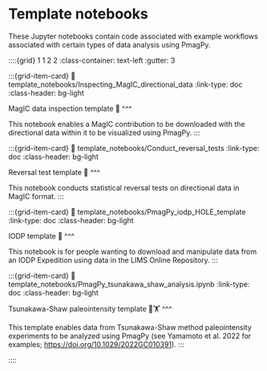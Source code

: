 # Template notebooks

These Jupyter notebooks contain code associated with example workflows associated with certain types of data analysis using PmagPy.

::::{grid} 1 1 2 2
:class-container: text-left
:gutter: 3

:::{grid-item-card}
:link: template_notebooks/Inspecting_MagIC_directional_data
:link-type: doc
:class-header: bg-light

MagIC data inspection template 🧐
^^^

This notebook enables a MagIC contribution to be downloaded with the directional data within it to be visualized using PmagPy.
:::

:::{grid-item-card}
:link: template_notebooks/Conduct_reversal_tests
:link-type: doc
:class-header: bg-light

Reversal test template 🧲
^^^

This notebook conducts statistical reversal tests on directional data in MagIC format.
:::

:::{grid-item-card}
:link: template_notebooks/PmagPy_iodp_HOLE_template
:link-type: doc
:class-header: bg-light

IODP template 🌊
^^^

This notebook is for people wanting to download and manipulate data from an IODP Expedition using data in the LIMS Online Repository.
:::

:::{grid-item-card}
:link: template_notebooks/PmagPy_tsunakawa_shaw_analysis.ipynb
:link-type: doc
:class-header: bg-light

Tsunakawa-Shaw paleointensity template 🧭🏋️
^^^

This template enables data from Tsunakawa-Shaw method paleointensity experiments to be analyzed using PmagPy (see Yamamoto et al. 2022 for examples; https://doi.org/10.1029/2022GC010391). 
:::

::::